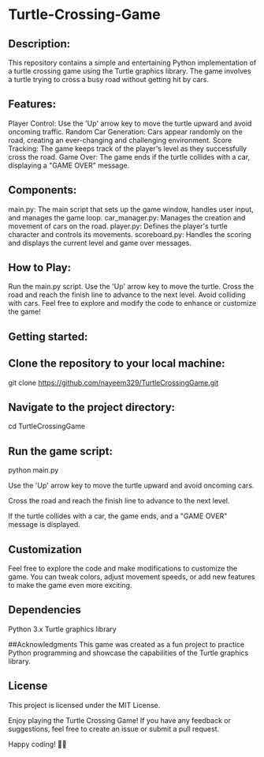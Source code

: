 # Turtle-Crossing-Game

## Description:

This repository contains a simple and entertaining Python implementation of a turtle crossing game using the Turtle graphics library. The game involves a turtle trying to cross a busy road without getting hit by cars.

## Features:
 Player Control: Use the 'Up' arrow key to move the turtle upward and avoid oncoming traffic.
Random Car Generation: Cars appear randomly on the road, creating an ever-changing and challenging environment.
Score Tracking: The game keeps track of the player's level as they successfully cross the road.
Game Over: The game ends if the turtle collides with a car, displaying a "GAME OVER" message.
## Components:
main.py: The main script that sets up the game window, handles user input, and manages the game loop.
car_manager.py: Manages the creation and movement of cars on the road.
player.py: Defines the player's turtle character and controls its movements.
scoreboard.py: Handles the scoring and displays the current level and game over messages.
## How to Play:
Run the main.py script.
Use the 'Up' arrow key to move the turtle.
Cross the road and reach the finish line to advance to the next level.
Avoid colliding with cars.
Feel free to explore and modify the code to enhance or customize the game!

## Getting started:

## Clone the repository to your local machine:
git clone https://github.com/nayeem329/TurtleCrossingGame.git

## Navigate to the project directory:
cd TurtleCrossingGame

## Run the game script:
python main.py

Use the 'Up' arrow key to move the turtle upward and avoid oncoming cars.

Cross the road and reach the finish line to advance to the next level.

If the turtle collides with a car, the game ends, and a "GAME OVER" message is displayed.

## Customization
Feel free to explore the code and make modifications to customize the game. You can tweak colors, adjust movement speeds, or add new features to make the game even more exciting.

## Dependencies
Python 3.x
Turtle graphics library

##Acknowledgments
This game was created as a fun project to practice Python programming and showcase the capabilities of the Turtle graphics library.

## License
This project is licensed under the MIT License.



Enjoy playing the Turtle Crossing Game! If you have any feedback or suggestions, feel free to create an issue or submit a pull request.

Happy coding! 🐢🚗
